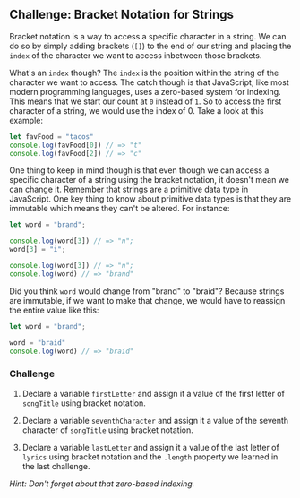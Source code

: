 ## Challenge: Bracket Notation for Strings

Bracket notation is a way to access a specific character in a string. We can do so by simply adding brackets (`[]`) to the end of our string and placing the `index` of the character we want to access inbetween those brackets.

What's an `index` though? The `index` is the position within the string of the character we want to access. The catch though is that JavaScript, like most modern programming languages, uses a zero-based system for indexing. This means that we start our count at `0` instead of `1`. So to access the first character of a string, we would use the index of 0. Take a look at this example:

```js
let favFood = "tacos"
console.log(favFood[0]) // => "t"
console.log(favFood[2]) // => "c"
```

One thing to keep in mind though is that even though we can access a specific character of a string using the bracket notation, it doesn't mean we can change it. Remember that strings are a primitive data type in JavaScript. One key thing to know about primitive data types is that they are immutable which means they can't be altered. For instance:

```js
let word = "brand";

console.log(word[3]) // => "n";
word[3] = "i";

console.log(word[3]) // => "n";
console.log(word) // => "brand"
```

Did you think `word` would change from "brand" to "braid"? Because strings are immutable, if we want to make that change, we would have to reassign the entire value like this:

```js
let word = "brand";

word = "braid"
console.log(word) // => "braid"
```

### Challenge

1. Declare a variable `firstLetter` and assign it a value of the first letter of `songTitle` using bracket notation.

2. Declare a variable `seventhCharacter` and assign it a value of the seventh character of `songTitle` using bracket notation.

3. Declare a variable `lastLetter` and assign it a value of the last letter of `lyrics` using bracket notation and the `.length` property we learned in the last challenge.

*Hint: Don't forget about that zero-based indexing.*